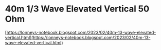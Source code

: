 # 40m 1/3 Wave Elevated Vertical 50 Ohm

[https://lonneys-notebook.blogspot.com/2023/02/40m-13-wave-elevated-vertical.html](https://lonneys-notebook.blogspot.com/2023/02/40m-13-wave-elevated-vertical.html)